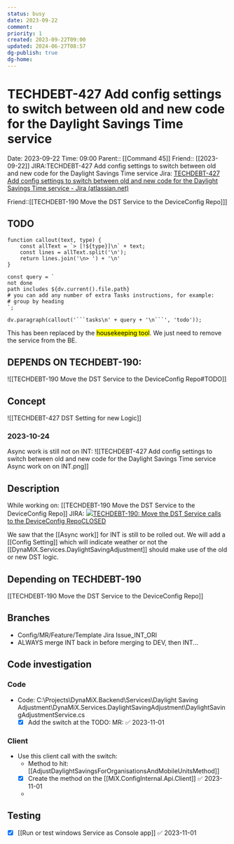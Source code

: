```yaml
---
status: busy
date: 2023-09-22
comment: 
priority: 1
created: 2023-09-22T09:00
updated: 2024-06-27T08:57
dg-publish: true
dg-home: 
---
```


# TECHDEBT-427 Add config settings to switch between old and new code for the Daylight Savings Time service

Date: 2023-09-22 Time: 09:00
Parent:: [[Command 45]]
Friend:: [[2023-09-22]]
JIRA:TECHDEBT-427 Add config settings to switch between old and new code for the Daylight Savings Time service
Jira: [TECHDEBT-427 Add config settings to switch between old and new code for the Daylight Savings Time service - Jira (atlassian.net)](https://csojiramixtelematics.atlassian.net/browse/TECHDEBT-427)

Friend::[[TECHDEBT-190 Move the DST Service to the DeviceConfig Repo]]]


## TODO
```dataviewjs
function callout(text, type) {
    const allText = `> [!${type}]\n` + text;
    const lines = allText.split('\n');
    return lines.join('\n> ') + '\n'
}

const query = `
not done
path includes ${dv.current().file.path}
# you can add any number of extra Tasks instructions, for example:
# group by heading
`;

dv.paragraph(callout('```tasks\n' + query + '\n```', 'todo'));
```

This has been replaced by the <mark class="hltr-pink">housekeeping tool</mark>.
We just need to remove the service from the BE.

## DEPENDS ON TECHDEBT-190:

![[TECHDEBT-190 Move the DST Service to the DeviceConfig Repo#TODO]]

## Concept

![[TECHDEBT-427 DST Setting for new Logic]]



### 2023-10-24

Async work is still not on INT:
![[TECHDEBT-427 Add config settings to switch between old and new code for the Daylight Savings Time service Async work on on INT.png]]



## Description

While working on: [[TECHDEBT-190 Move the DST Service to the DeviceConfig Repo]]
JIRA: [![](https://csojiramixtelematics.atlassian.net/rest/api/2/universal_avatar/view/type/issuetype/avatar/10311)TECHDEBT-190: Move the DST Service calls to the DeviceConfig RepoCLOSED](https://csojiramixtelematics.atlassian.net/browse/TECHDEBT-190)

We saw that the [[Async work]] for INT is still to be rolled out. 
We will add a [[Config Setting]] which will indicate weather or not the [[DynaMiX.Services.DaylightSavingAdjustment]] should make use of the old or new DST logic.

## Depending on TECHDEBT-190

[[TECHDEBT-190 Move the DST Service to the DeviceConfig Repo]]
## Branches

- Config/MR/Feature/Template Jira Issue_INT_ORI
- ALWAYS merge INT back in before merging to DEV, then INT...

## Code investigation

### Code

- Code: C:\Projects\DynaMiX.Backend\Services\Daylight Saving Adjustment\DynaMiX.Services.DaylightSavingAdjustment\DaylightSavingAdjustmentService.cs
	- [x] Add the switch at the TODO: MR: ✅ 2023-11-01
### Client

- Use this client call with the switch:
	- Method to hit: [[AdjustDaylightSavingsForOrganisationsAndMobileUnitsMethod]]
	- [x] Create the method on the [[MiX.ConfigInternal.Api.Client]] ✅ 2023-11-01
	- 

## Testing
- [x] [[Run or test windows Service as Console app]] ✅ 2023-11-01


